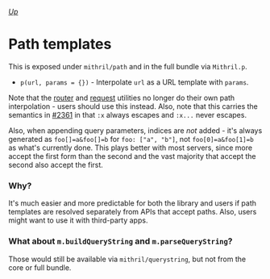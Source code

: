[*Up*](README.md)

# Path templates

This is exposed under `mithril/path` and in the full bundle via `Mithril.p`.

- `p(url, params = {})` - Interpolate `url` as a URL template with `params`.

Note that the [router](#router-api) and [request](#request-api) utilities no longer do their own path interpolation - users should use this instead. Also, note that this carries the semantics in [#2361](https://github.com/MithrilJS/mithril.js/pull/2361) in that `:x` always escapes and `:x...` never escapes.

Also, when appending query parameters, indices are *not* added - it's always generated as `foo[]=a&foo[]=b` for `foo: ["a", "b"]`, not `foo[0]=a&foo[1]=b` as what's currently done. This plays better with most servers, since more accept the first form than the second and the vast majority that accept the second also accept the first.

### Why?

It's much easier and more predictable for both the library and users if path templates are resolved separately from APIs that accept paths. Also, users might want to use it with third-party apps.

### What about `m.buildQueryString` and `m.parseQueryString`?

Those would still be available via `mithril/querystring`, but not from the core or full bundle.
